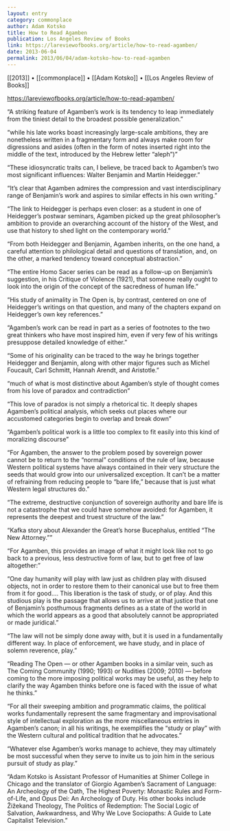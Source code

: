 ```yaml
---
layout: entry
category: commonplace
author: Adam Kotsko
title: How to Read Agamben
publication: Los Angeles Review of Books
link: https://lareviewofbooks.org/article/how-to-read-agamben/
date: 2013-06-04
permalink: 2013/06/04/adam-kotsko-how-to-read-agamben
---
```


[[2013]] • [[commonplace]] • [[Adam Kotsko]] • [[Los Angeles Review of Books]]

https://lareviewofbooks.org/article/how-to-read-agamben/

“A striking feature of Agamben’s work is its tendency to leap immediately from the tiniest detail to the broadest possible generalization.”

“while his late works boast increasingly large-scale ambitions, they are nonetheless written in a fragmentary form and always make room for digressions and asides (often in the form of notes inserted right into the middle of the text, introduced by the Hebrew letter “aleph”)”

“These idiosyncratic traits can, I believe, be traced back to Agamben’s two most significant influences: Walter Benjamin and Martin Heidegger.”

“It’s clear that Agamben admires the compression and vast interdisciplinary range of Benjamin’s work and aspires to similar effects in his own writing.”

“The link to Heidegger is perhaps even closer: as a student in one of Heidegger’s postwar seminars, Agamben picked up the great philosopher’s ambition to provide an overarching account of the history of the West, and use that history to shed light on the contemporary world.”

“From both Heidegger and Benjamin, Agamben inherits, on the one hand, a careful attention to philological detail and questions of translation, and, on the other, a marked tendency toward conceptual abstraction.”

“The entire Homo Sacer series can be read as a follow-up on Benjamin’s suggestion, in his Critique of Violence (1921), that someone really ought to look into the origin of the concept of the sacredness of human life.”

“His study of animality in The Open is, by contrast, centered on one of Heidegger’s writings on that question, and many of the chapters expand on Heidegger’s own key references.”

“Agamben’s work can be read in part as a series of footnotes to the two great thinkers who have most inspired him, even if very few of his writings presuppose detailed knowledge of either.”

“Some of his originality can be traced to the way he brings together Heidegger and Benjamin, along with other major figures such as Michel Foucault, Carl Schmitt, Hannah Arendt, and Aristotle.”

“much of what is most distinctive about Agamben’s style of thought comes from his love of paradox and contradiction”

“This love of paradox is not simply a rhetorical tic. It deeply shapes Agamben’s political analysis, which seeks out places where our accustomed categories begin to overlap and break down”

“Agamben’s political work is a little too complex to fit easily into this kind of moralizing discourse”

“For Agamben, the answer to the problem posed by sovereign power cannot be to return to the “normal” conditions of the rule of law, because Western political systems have always contained in their very structure the seeds that would grow into our universalized exception. It can’t be a matter of refraining from reducing people to “bare life,” because that is just what Western legal structures do.”

“The extreme, destructive conjunction of sovereign authority and bare life is not a catastrophe that we could have somehow avoided: for Agamben, it represents the deepest and truest structure of the law.”

“Kafka story about Alexander the Great’s horse Bucephalus, entitled “The New Attorney.””

“For Agamben, this provides an image of what it might look like not to go back to a previous, less destructive form of law, but to get free of law altogether:”

“One day humanity will play with law just as children play with disused objects, not in order to restore them to their canonical use but to free them from it for good…. This liberation is the task of study, or of play. And this studious play is the passage that allows us to arrive at that justice that one of Benjamin’s posthumous fragments defines as a state of the world in which the world appears as a good that absolutely cannot be appropriated or made juridical.”

“The law will not be simply done away with, but it is used in a fundamentally different way. In place of enforcement, we have study, and in place of solemn reverence, play.”

“Reading The Open — or other Agamben books in a similar vein, such as The Coming Community (1990; 1993) or Nudities (2009; 2010) — before coming to the more imposing political works may be useful, as they help to clarify the way Agamben thinks before one is faced with the issue of what he thinks.”

“For all their sweeping ambition and programmatic claims, the political works fundamentally represent the same fragmentary and improvisational style of intellectual exploration as the more miscellaneous entries in Agamben’s canon; in all his writings, he exemplifies the “study or play” with the Western cultural and political tradition that he advocates.”

“Whatever else Agamben’s works manage to achieve, they may ultimately be most successful when they serve to invite us to join him in the serious pursuit of study as play.”

“Adam Kotsko is Assistant Professor of Humanities at Shimer College in Chicago and the translator of Giorgio Agamben’s Sacrament of Language: An Archeology of the Oath, The Highest Poverty: Monastic Rules and Form-of-Life, and Opus Dei: An Archeology of Duty. His other books include Žižekand Theology, The Politics of Redemption: The Social Logic of Salvation, Awkwardness, and Why We Love Sociopaths: A Guide to Late Capitalist Television.”

